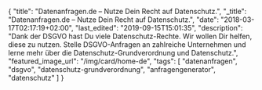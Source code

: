 {
    "title": "Datenanfragen.de – Nutze Dein Recht auf Datenschutz.",
    "_title": "Datenanfragen.de – Nutze Dein Recht auf Datenschutz.",
    "date": "2018-03-17T02:17:19+02:00",
    "last_edited": "2019-09-15T15:01:35",
    "description": "Dank der DSGVO hast Du viele Datenschutz-Rechte. Wir wollen Dir helfen, diese zu nutzen. Stelle DSGVO-Anfragen an zahlreiche Unternehmen und lerne mehr über die Datenschutz-Grundverordnung und Datenschutz.",
    "featured_image_url": "/img/card/home-de",
    "tags": [ "datenanfragen", "dsgvo", "datenschutz-grundverordnung", "anfragengenerator", "datenschutz" ]
}
